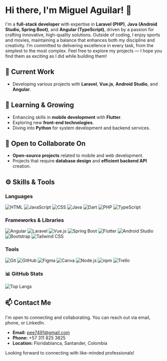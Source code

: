 # Hi there, I'm Miguel Aguilar! 👋

I'm a **full-stack developer** with expertise in **Laravel (PHP)**, **Java (Android Studio, Spring Boot)**, and **Angular (TypeScript)**, driven by a passion for crafting innovative, high-quality solutions. Outside of coding, I enjoy sports and movies, maintaining a balance that enhances both my discipline and creativity. I’m committed to delivering excellence in every task, from the simplest to the most complex. Feel free to explore my projects — I hope you find them as exciting as I did while building them!

## 🔭 Current Work
- Developing various projects with **Laravel**, **Vue.js**, **Android Studio**, and **Angular**.
  
## 🌱 Learning & Growing
- Enhancing skills in **mobile development** with **Flutter**.
- Exploring new **front-end technologies**.
- Diving into **Python** for system development and backend services.

## 🤝 Open to Collaborate On
- **Open-source projects** related to mobile and web development.
- Projects that require **database design** and **efficient backend API** creation.

## ⚙️ Skills & Tools
### Languages
![HTML](https://img.shields.io/badge/HTML-E34F26?style=for-the-badge&logo=html5&logoColor=white)
![JavaScript](https://img.shields.io/badge/JavaScript-F7DF1E?style=for-the-badge&logo=javascript&logoColor=black)
![CSS](https://img.shields.io/badge/CSS-1572B6?style=for-the-badge&logo=css3&logoColor=white)
![Java](https://img.shields.io/badge/Java-007396?style=for-the-badge&logo=java&logoColor=white)
![Dart](https://img.shields.io/badge/Dart-0175C2?style=for-the-badge&logo=dart&logoColor=white)
![PHP](https://img.shields.io/badge/PHP-777BB4?style=for-the-badge&logo=php&logoColor=white)
![TypeScript](https://img.shields.io/badge/TypeScript-3178C6?style=for-the-badge&logo=typescript&logoColor=white)

### Frameworks & Libraries
![Angular](https://img.shields.io/badge/Angular-DD0031?style=for-the-badge&logo=angular&logoColor=white)
![Laravel](https://img.shields.io/badge/Laravel-FF2D20?style=for-the-badge&logo=laravel&logoColor=white)
![Vue.js](https://img.shields.io/badge/Vue.js-4FC08D?style=for-the-badge&logo=vue.js&logoColor=white)
![Spring Boot](https://img.shields.io/badge/Spring%20Boot-6DB33F?style=for-the-badge&logo=spring-boot&logoColor=white)
![Flutter](https://img.shields.io/badge/Flutter-02569B?style=for-the-badge&logo=flutter&logoColor=white)
![Android Studio](https://img.shields.io/badge/Android%20Studio-3DDC84?style=for-the-badge&logo=android-studio&logoColor=white)
![Bootstrap](https://img.shields.io/badge/Bootstrap-563D7C?style=for-the-badge&logo=bootstrap&logoColor=white)
![Tailwind CSS](https://img.shields.io/badge/Tailwind_CSS-38B2AC?style=for-the-badge&logo=tailwind-css&logoColor=white)

### Tools
![Git](https://img.shields.io/badge/Git-F05032?style=for-the-badge&logo=git&logoColor=white)
![GitHub](https://img.shields.io/badge/GitHub-181717?style=for-the-badge&logo=github&logoColor=white)
![Figma](https://img.shields.io/badge/Figma-F24E1E?style=for-the-badge&logo=figma&logoColor=white)
![Canva](https://img.shields.io/badge/Canva-00C4CC?style=for-the-badge&logo=canva&logoColor=white)
![Node.js](https://img.shields.io/badge/Node.js-339933?style=for-the-badge&logo=node.js&logoColor=white)
![npm](https://img.shields.io/badge/npm-CB3837?style=for-the-badge&logo=npm&logoColor=white)
![Trello](https://img.shields.io/badge/Trello-0079BF?style=for-the-badge&logo=trello&logoColor=white)

### 📊 GitHub Stats
![Top Langs](https://github-readme-stats.vercel.app/api/top-langs/?username=SavitarADSO&theme=dark&layout=compact)

## 📫 Contact Me
I'm open to connecting and collaborating. You can reach out via email, phone, or LinkedIn.

- **Email:** pee7491@gmail.com
- **Phone:** +57 311 825 3825
- **Location:** Floridablanca, Santander, Colombia

Looking forward to connecting with like-minded professionals!
